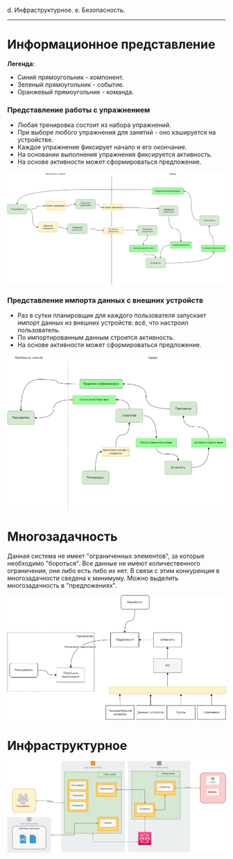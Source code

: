 

d.	Инфраструктурное.
e.	Безопасность. 

------------------
# Информационное представление

**Легенда**:
- Синий прямоугольник - компонент.
- Зеленый прямоугольник - событие.
- Оранжевый прямоугольник - команда.

### Представление работы с упражнением
- Любая тренировка состоит из набора упражнений. 
- При выборе любого упражнения для занятий - оно кэшируется на устройстве.
- Каждое упражнение фиксирует начало и его окончание.
- На основании выполнения упражнения фиксируется активность.
- На основе активности может сформироваться предложение.

![Представление начала/окончания упражнения](https://github.com/AnatolyOsc/arch_study_project/blob/dd438ff7e96a4fa00652c52555bb395833a3b696/%D0%98%D1%82%D0%BE%D0%B3%D0%BE%D0%B2%D1%8B%D0%B9%20%D0%BF%D1%80%D0%BE%D0%B5%D0%BA%D1%82/img/04_inf_model.png)

### Представление импорта данных с внешних устройств
 - Раз в сутки планировщик для каждого пользователя запускает импорт данных из внешних устройств: всё, что настроил пользователь.
 - По импортированным данным строится активность.
 - На основе активности может сформироваться предложение.

![Представление импорта данных](https://github.com/AnatolyOsc/arch_study_project/blob/dd438ff7e96a4fa00652c52555bb395833a3b696/%D0%98%D1%82%D0%BE%D0%B3%D0%BE%D0%B2%D1%8B%D0%B9%20%D0%BF%D1%80%D0%BE%D0%B5%D0%BA%D1%82/img/05_inf_model.png)


# Многозадачность 
Данная система не имеет "ограниченных элементов", за которые необходимо "бороться". Все данные не имеют количественного ограничения, они либо есть либо их нет. В связи с этим конкуренция в многозадачности сведена к минимуму. Можно выделить многозадачность в "предложениях".

![Представление многозадачности формирования предложений](https://github.com/AnatolyOsc/arch_study_project/blob/ac70d6c7bf1d1e7d2d126f6cad05eda1f958d75b/%D0%98%D1%82%D0%BE%D0%B3%D0%BE%D0%B2%D1%8B%D0%B9%20%D0%BF%D1%80%D0%BE%D0%B5%D0%BA%D1%82/img/06_conc_model.png)

# Инфраструктурное

![Инфраструктурное представление](https://github.com/AnatolyOsc/arch_study_project/blob/ac70d6c7bf1d1e7d2d126f6cad05eda1f958d75b/%D0%98%D1%82%D0%BE%D0%B3%D0%BE%D0%B2%D1%8B%D0%B9%20%D0%BF%D1%80%D0%BE%D0%B5%D0%BA%D1%82/img/07_depl_model.png)
